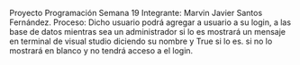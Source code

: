 Proyecto Programación Semana 19
Integrante:
Marvin Javier Santos Fernández.
Proceso:
Dicho usuario podrá agregar a usuario a su login, a las base de datos
mientras sea un administrador si lo es mostrará un mensaje en terminal
de visual studio diciendo su nombre y True si lo es. si no lo mostrará
en blanco y no tendrá acceso a el login.